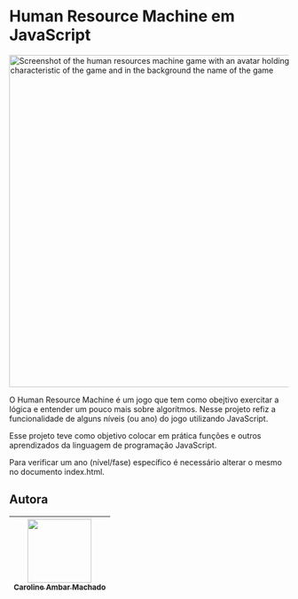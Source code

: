 # Human Resource Machine em JavaScript

<img align="center" alt="Screenshot of the human resources machine game with an avatar holding a box that is characteristic of the game and in the background the name of the game" src="https://user-images.githubusercontent.com/91106093/179224330-fca9d4ef-e85c-447f-934f-c298df8cce8a.png" width="600px" />

O Human Resource Machine é um jogo que tem como obejtivo exercitar a lógica e entender um pouco mais sobre algorítmos. Nesse projeto refiz a funcionalidade de alguns níveis (ou ano) do jogo utilizando JavaScript.

Esse projeto teve como objetivo colocar em prática funções e outros aprendizados da linguagem de programação JavaScript.

Para verificar um ano (nível/fase) específico é necessário alterar o mesmo no documento index.html.

## Autora

| [<img src="https://avatars.githubusercontent.com/u/91106093?s=400&u=b2dfbe373943b956c5b4115b6c1e83ced2206c75&v=4" width=115><br><sub>Caroline Ambar Machado</sub>](https://github.com/carolineambar) |
| :---: |
